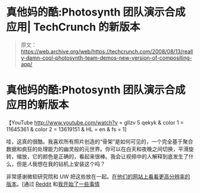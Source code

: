 # 真他妈的酷:Photosynth 团队演示合成应用| TechCrunch 的新版本

> 原文：<https://web.archive.org/web/https://techcrunch.com/2008/08/13/really-damn-cool-photosynth-team-demos-new-version-of-compositing-app/>

# 真他妈的酷:Photosynth 团队演示合成应用的新版本

【YouTube http://www.youtube.com/watch?v = gllzv 5 qekyk & color 1 = 11645361 & color 2 = 13619151 & HL = en & fs = 1]

哇，这真的很酷。我喜欢所有照片创造的“骨架”是如何可见的，一个完全基于聚合数据和疯狂的处理能力的幽灵般的元世界。你可以在白天和夜晚之间切换，平滑旋转，缩放，它的颜色是正确的，看起来很棒。我会让视频中的人解释到底发生了什么，但是*人*我想在我的钻机上安装这个吗？

非常感谢微软研究院和 UW 把这些放在一起。[在他们的网站上看看更高分辨率的版本](https://web.archive.org/web/20230307225821/http://phototour.cs.washington.edu/findingpaths/)。[通过 [Reddit](https://web.archive.org/web/20230307225821/http://www.reddit.com/comments/6w89p/think_photosynth_was_impressive_have_a_look_at/) 和[我开始了一些事情](https://web.archive.org/web/20230307225821/http://www.istartedsomething.com/20080814/uni-washington-microsoft-research-yet-another-mindblowing-3d-photo-viewer/)